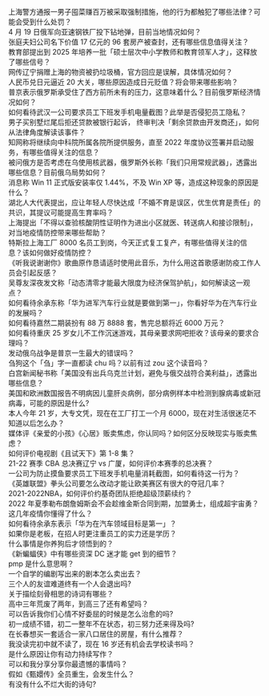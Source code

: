 上海警方通报一男子囤菜赚百万被采取强制措施，他的行为都触犯了哪些法律？可能会受到什么处罚？  
4 月 19 日俄军向亚速钢铁厂投下钻地弹，目前当地情况如何？  
张庭夫妇公司名下价值 17 亿元的 96 套房产被查封，还有哪些信息值得关注？  
教育部提出到 2025 年培养一批「硕士层次中小学教师和教育领军人才」，这释放了哪些信号？  
网传辽宁捐赠上海的物资被扔垃圾桶，官方回应是误解，具体情况如何？  
人民币兑日元逼近 20 大关，哪些原因造成日元贬值？将会带来哪些影响？  
普京表示俄罗斯承受住了西方前所未有的压力，这意味着什么？目前俄罗斯经济情况如何？  
如何看待武汉一公司要求员工下班发手机电量截图？此举是否侵犯员工隐私？  
男子买别墅烂尾后拒还贷款被银行起诉， 终审判决「剩余贷款由开发商还」，如何从法律角度解读该事件？  
知网称将继续向中科院所属各院所提供服务，直至 2022 年度协议签署并启动服务，有哪些值得关注的信息？  
被问俄方是否考虑在乌使用核武器，俄罗斯外长称「我们只用常规武器」，透露出哪些信息？目前俄乌局势如何？  
消息称 Win 11 正式版安装率仅 1.44%，不及 Win XP 等，造成这种现象的原因是什么？  
湖北人大代表提出，应让年轻人尽快达成「不婚不育是误区，优生优育是责任」的共识，其提议可能提高生育率吗？  
上海提出「不得以查验核酸阴性证明作为进出小区就医、转送病人和接诊限制」，对当地疫情防控带来哪些帮助？  
特斯拉上海工厂 8000 名员工到岗，今天正式复工复产，有哪些值得关注的信息？该如何做好疫情防控？  
《听我说谢谢你》歌曲原作恳请适时使用此音乐，为什么用这首歌感谢防疫工作人员会引起反感？  
吴尊友深夜发文称「动态清零才能最大限度为经济保驾护航」，如何解读这一观点？  
如何看待余承东称「华为进军汽车行业就是要做到第一」，你看好华为在汽车行业的发展吗？  
如何看待嘉然二期装扮有 88 万 8888 套，售完总额将近 6000 万元？  
如何看待重庆 25 岁女儿不工作沉迷游戏，其母亲要求网吧拒收？该母亲的要求合理吗？  
发动俄乌战争是普京一生最大的错误吗？  
刍狗这个「刍」字一直都读 chu 吗？以前有过 zou 这个读音吗？  
白宫新闻秘书称「美国没有出兵乌克兰计划，避免与俄交战符合美利益」，透露出哪些信息？  
美国和欧洲数国报告不明病因儿童肝炎病例，部分病例样本中检测到腺病毒或新冠病毒，可能的原因是什么?  
本人今年 21 岁，大专文凭，现在在工厂打工一个月 6000，现在对生活很迷茫不知道以后怎么办？  
媒体评《亲爱的小孩》《心居》贩卖焦虑，你认同吗？如何区分反映现实与贩卖焦虑？  
如何评价电视剧《且试天下》第 1-8 集？  
21-22 赛季 CBA 总决赛辽宁 vs 广厦，如何评价本赛季的总决赛？  
一公司为防止摸鱼要求员工下班发手机电量消耗截图，如何看待这一行为？  
《英雄联盟》拳头公司要怎么改动才能让欧美赛区有很大的夺冠几率？  
2021-2022NBA，如何评价约基奇团队拒绝超级顶薪续约？  
2022 年夏季勒布朗詹姆斯会不会趁维金斯合同到期，加盟勇士，组成超宇宙勇？  
这几年疫情你懂得了什么？  
如何看待余承东表示「华为在汽车领域目标是第一」？  
如果你是老板，在招人时更注重员工的实力还是学历？  
什么事情是你养狗后才领悟到的？  
《新蝙蝠侠》中有哪些资深 DC 迷才能 get 到的细节？  
pmp 是什么意思啊？  
一个自学的编剧写出来的剧本怎么卖出去？  
三个人的友谊难道终有一个人会退出吗?  
关于描绘刻骨相思的诗词有哪些？  
高中三年荒废了两年，到高三了还有希望吗？  
可以告诉我你们心情不好委屈的时候是怎么治愈的吗?  
初一成绩不错，初二一整年不在状态，初三努力还来得及吗?  
在长春想买一套适合一家八口居住的房屋，有什么推荐？  
我没读完初中就不读了，现在 16 岁还有机会去学校读书吗？  
是什么原因让你有动力持续写作？  
可以和我分享分享你最遗憾的事情吗？  
假如《甄嬛传》全员重生，会发生什么？  
有没有什么不烂大街的诗句?  
